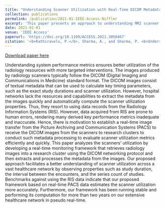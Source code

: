```yaml
---
title: "Understanding Scanner Utilization with Real-Time DICOM Metadata Extraction"
collection: publications
permalink: /publication/2021-01-IEEE-Access-Niffler
excerpt: 'This paper presents an approach to understanding MRI scanner utilization using DICOM metadata using the [Niffler](https://github.com/Emory-HITI/Niffler/) framework.'
date: 2021-01-01
venue: 'IEEE Access'
paperurl: 'https://doi.org/10.1109/ACCESS.2021.3050467'
citation: '<b>Kathiravelu, P.</b>, Sharma, A., and Sharma, P. <b>Understanding Scanner Utilization with Real-Time DICOM Metadata Extraction.</b> In IEEE Access. Vol. 9, pp. 10621 – 10633. January 2021.'
---
```


[Download paper here](https://doi.org/10.1109/ACCESS.2021.3050467)

Understanding system performance metrics ensures better utilization of the radiology resources with more targeted interventions. The images produced by radiology scanners typically follow the DICOM (Digital Imaging and Communications in Medicine) standard format. The DICOM images consist of textual metadata that can be used to calculate key timing parameters, such as the exact study durations and scanner utilization. However, hospital networks lack the resources and capabilities to extract the metadata from the images quickly and automatically compute the scanner utilization properties. Thus, they resort to using data records from the Radiology Information Systems (RIS). However, data acquired from RIS are prone to human errors, rendering many derived key performance metrics inadequate and inaccurate. Hence, there is motivation to establish a real-time image transfer from the Picture Archiving and Communication Systems (PACS) to receive the DICOM images from the scanners to research clusters to conduct such metadata processing to evaluate scanner utilization metrics efficiently and quickly. This paper analyzes the scanners’ utilization by developing a real-time monitoring framework that retrieves radiology images into a research cluster using the DICOM networking protocol and then extracts and processes the metadata from the images. Our proposed approach facilitates a better understanding of scanner utilization across a vast healthcare network by observing properties such as study duration, the interval between the encounters, and the series count of studies. Benchmarks against using the RIS data indicate that our proposed framework based on real-time PACS data estimates the scanner utilization more accurately. Furthermore, our framework has been running stable and performing its computation for more than two years on our extensive healthcare network in pseudo real-time.
